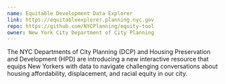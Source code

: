 ```yaml
---
name: Equitable Development Data Explorer
link: https://equitableexplorer.planning.nyc.gov
repo: https://github.com/NYCPlanning/equity-tool
owner: New York City Department of City Planning
---
```


The NYC Departments of City Planning (DCP) and Housing Preservation and Development (HPD) are introducing a new interactive resource that equips New Yorkers with data to navigate challenging conversations about housing affordability, displacement, and racial equity in our city.
